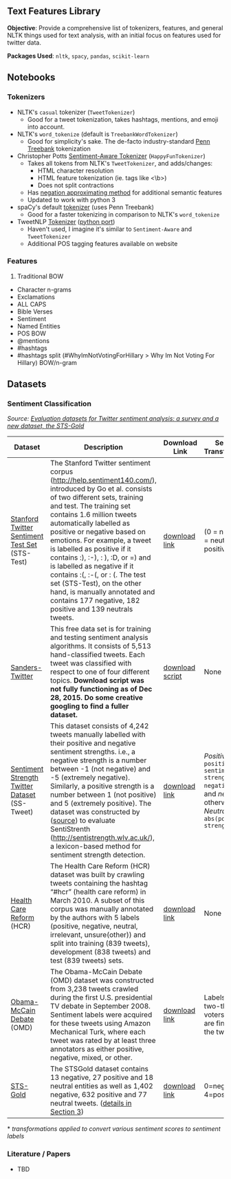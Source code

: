 Text Features Library
------

**Objective**: Provide a comprehensive list of tokenizers, features, and general NLTK things used for text analysis, with an initial focus on features used for twitter data.

**Packages Used**: `nltk`, `spacy`, `pandas`, `scikit-learn`

Notebooks
------
### Tokenizers
- NLTK's `casual` tokenizer (`TweetTokenizer`)
  - Good for a tweet tokenization, takes hashtags, mentions, and emoji into account.
- NLTK's `word_tokenize` (default is `TreebankWordTokenizer`)
  - Good for simplicity's sake. The de-facto industry-standard [Penn Treebank](https://www.cis.upenn.edu/~treebank/tokenization.html) tokenization
- Christopher Potts [Sentiment-Aware Tokenizer](http://sentiment.christopherpotts.net/tokenizing.html#sentiment) (`HappyFunTokenizer`)
  - Takes all tokens from NLTK's `TweetTokenizer`, and adds/changes:
    - HTML character resolution
    - HTML feature tokenization (ie. tags like <\b>)
    - Does not split contractions
  - Has [negation approximating method](http://sentiment.christopherpotts.net/lingstruc.html#approach) for additional semantic features
  - Updated to work with python 3
- spaCy's default [tokenizer](https://spacy.io/docs#api) (uses Penn Treebank)
  - Good for a faster tokenizing in comparison to NLTK's `word_tokenize`
- TweetNLP [Tokenizer](http://www.cs.cmu.edu/~ark/TweetNLP/) ([python port](https://github.com/myleott/ark-twokenize-py))
  - Haven't used, I imagine it's similar to `Sentiment-Aware` and `TweetTokenizer`
  - Additional POS tagging features available on website

### Features
1. Traditional BOW
- Character n-grams
- Exclamations
- ALL CAPS
- Bible Verses
- Sentiment
- Named Entities
- POS BOW
- @mentions
- #hashtags
- #hashtags split (\#WhyImNotVotingForHillary > Why Im Not Voting For Hillary) BOW/n-gram

Datasets
------
### Sentiment Classification
*Source: [Evaluation datasets for Twitter sentiment analysis: a survey and a new dataset, the STS-Gold](http://oro.open.ac.uk/40660/1/paper1.pdf)*

| Dataset 	| Description  	| Download Link 	| Sentiment Transformation* |
|----	|---	|----	|---- |
| [Stanford Twitter Sentiment Test Set](http://help.sentiment140.com/for-students) (STS-Test)   	| The Stanford Twitter sentiment corpus (http://help.sentiment140.com/), introduced by Go et al. consists of two different sets, training and test. The training set contains 1.6 million tweets automatically labelled as positive or negative based on emotions. For example, a tweet is labelled as positive if it contains :), :-), : ), :D, or =) and is labelled as negative if it contains :(, :-(, or : (. The test set (STS-Test), on the other hand, is manually annotated and contains 177 negative, 182 positive and 139 neutrals tweets. 	| [download link](http://help.sentiment140.com/for-students)   	| (0 = negative, 2 = neutral, 4 = positive) |
|[Sanders-Twitter](http://www.sananalytics.com/lab/twitter-sentiment/)    	| This free data set is for training and testing sentiment analysis algorithms. It consists of 5,513 hand-classified tweets. Each tweet was classified with respect to one of four different topics. **Download script was not fully functioning as of Dec 28, 2015. Do some creative googling to find a fuller dataset.**  	| [download script](https://github.com/acquayefrank/sanders-twitter)    	| None |
| [Sentiment Strength Twitter Dataset](http://sentistrength.wlv.ac.uk/) (SS-Tweet)   	| This dataset consists of 4,242 tweets manually labelled with their positive and negative sentiment strengths. i.e., a negative strength is a number between -1 (not negative) and -5 (extremely negative). Similarly, a positive strength is a number between 1 (not positive) and 5 (extremely positive). The dataset was constructed by ([source](http://onlinelibrary.wiley.com/doi/10.1002/asi.21416/abstract)) to evaluate SentiStrenth (http://sentistrength.wlv.ac.uk/), a lexicon-based method for sentiment strength detection.  	| [download link](http://sentistrength.wlv.ac.uk/documentation/6humanCodedDataSets.zip)   	| *Positive* if `positive sentiment strength / negative > 1.5`, and *negative* otherwise. *Neutral* if `abs(positive / strength) = 1`
| [Health Care Reform](http://help.sentiment140.com/for-students) (HCR)   	| The Health Care Reform (HCR) dataset was built by crawling tweets containing the hashtag “#hcr” (health care reform) in March 2010. A subset of this corpus was manually annotated by the authors with 5 labels (positive, negative, neutral, irrelevant, unsure(other)) and split into training (839 tweets), development (838 tweets) and test (839 tweets) sets. 	| [download link](https://bitbucket.org/speriosu/updown/src/1deb8fe45f603a61d723cc9b987ae4f36cbe6b16/data/hcr/?at=default)   	| None |
| [Obama-McCain Debate](http://dl.acm.org/citation.cfm?doid=1753326.1753504) (OMD)   	| The Obama-McCain Debate (OMD) dataset was constructed from 3,238 tweets crawled during the first U.S. presidential TV debate in September 2008. Sentiment labels were acquired for these tweets using Amazon Mechanical Turk, where each tweet was rated by at least three annotators as either positive, negative, mixed, or other. 	| [download link](https://bitbucket.org/speriosu/updown/src/1deb8fe45f60/data/shamma/orig/debate08_sentiment_tweets.tsv?at=default&fileviewer=file-view-default)   	| Labels which two-third of the voters agree on are final labels of the tweets |
| [STS-Gold](http://oro.open.ac.uk/40660/1/paper1.pdf)   	|  The STSGold dataset contains 13 negative, 27 positive and 18 neutral entities as well as 1,402 negative, 632 positive and 77 neutral tweets. ([details in Section 3](http://oro.open.ac.uk/40660/1/paper1.pdf)) 	| [download link](http://tweenator.com/index.php?page_id=13)   	| 0=negative, 4=positive |

\* *transformations applied to convert various sentiment scores to sentiment labels*

### Literature / Papers
  - TBD

